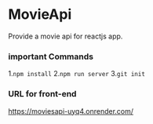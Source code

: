 # MovieApi

Provide a movie api for reactjs app.

### important Commands

1.`npm install` 2.`npm run server` 3.`git init `

### URL for front-end

https://moviesapi-uyq4.onrender.com/
